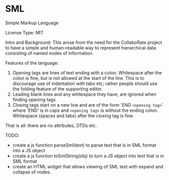 
# SML
Simple Markup Language

License Type: MIT 

Intro and Background: This arose from the need for the CollaboRate project to have a simple and human-readable way to represent hierarchical data consisting of named nodes of information.

Features of the language:
1. Opening tags are lines of text ending with a colon. Whitespace after the colon is fine, but is not allowed at the start of the line. This is to discourage use of indentation with tabs etc; rather people should use the folding feature of the supporting editor.
2. Leading blank lines and any whitespace they have, are ignored when finding opening tags.
3. Closing tags start on a new line and are of the form 'END `<opening tag>`' where 'END' is in caps and `<opening tag>` is without the ending colon. Whitespace (spaces and tabs) after the closing tag is fine.
 
 That is all: there are no attributes, DTDs etc.
 
 TODO: 
 - create a js function parseSml(text) to parse text that is in SML format into a JS object
 - create a js function toSmlString(obj) to turn a JS object into text that is in SML format
 - create an HTML widget that allows viewing of SML text with expand and collapse of nodes.
